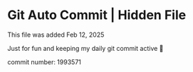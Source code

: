 # Git Auto Commit | Hidden File

This file was added Feb 12, 2025

Just for fun and keeping my daily git commit active 🤪

commit number: 1993571
